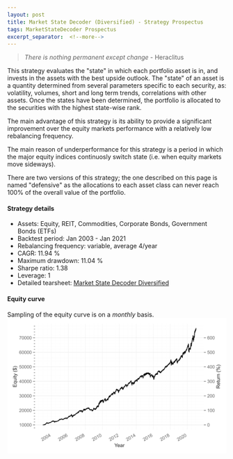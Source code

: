 ```yaml
---
layout: post
title: Market State Decoder (Diversified) - Strategy Prospectus
tags: MarketStateDecoder Prospectus
excerpt_separator:  <!--more-->
---
```


> _There is nothing permanent except change_ - Heraclitus

This strategy evaluates the "state" in which each portfolio asset is in, and invests in the assets with the best upside outlook.
The "state" of an asset is a quantity determined from several parameters specific to each security, as: volatility, volumes, short and long term trends, correlations with other assets. Once the states have been determined, the portfolio is allocated to the securities with the highest state-wise rank.

The main advantage of this strategy is its ability to provide a significant improvement over the equity markets performance with a relatively low rebalancing frequency.

The main reason of underperformance for this strategy is a period in which the major equity indices continuosly switch state (i.e. when equity markets move sideways).

There are two versions of this strategy; the one described on this page is named "defensive" as the allocations to each asset class can never reach 100% of the overall value of the portfolio.

#### Strategy details
* Assets: Equity, REIT, Commodities, Corporate Bonds, Government Bonds (ETFs)
* Backtest period: Jan 2003 - Jan 2021
* Rebalancing frequency: variable, average 4/year
* CAGR: 11.94 %
* Maximum drawdown: 11.04 %
* Sharpe ratio: 1.38
* Leverage: 1
* Detailed tearsheet: [Market State Decoder Diversified](/tearsheets/market_state_decoder_diversified.html)

#### Equity curve
Sampling of the equity curve is on a _monthly_ basis. 
![Market State Decoder Diversified](/images/market_state_decoder_diversified.svg)
